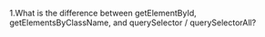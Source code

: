 1.What is the difference between getElementById, getElementsByClassName, and querySelector / querySelectorAll?
